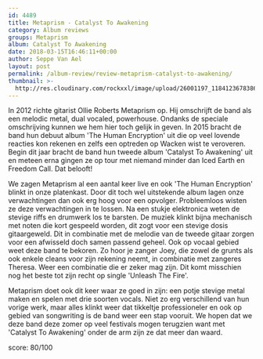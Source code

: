 ```yaml
---
id: 4489
title: Metaprism - Catalyst To Awakening
category: Album reviews
groups: Metaprism
album: Catalyst To Awakening
date: 2018-03-15T16:46:11+00:00
author: Seppe Van Ael
layout: post
permalink: /album-review/review-metaprism-catalyst-to-awakening/
thumbnail: >-
  http://res.cloudinary.com/rockxxl/image/upload/26001197_1184123678386003_354300161395131636_n.jpg
---
```

In 2012 richte gitarist Ollie Roberts Metaprism op. Hij omschrijft de band als een melodic metal, dual vocaled, powerhouse. Ondanks de speciale omschrijving kunnen we hem hier toch gelijk in geven. In 2015 bracht de band hun debuut album 'The Human Encryption' uit die op veel lovende reacties kon rekenen en zelfs een optreden op Wacken wist te veroveren. Begin dit jaar bracht de band hun tweede album 'Catalyst To Awakening' uit en meteen erna gingen ze op tour met niemand minder dan Iced Earth en Freedom Call. Dat belooft!

We zagen Metaprism al een aantal keer live en ook 'The Human Encryption' blinkt in onze platenkast. Door dit toch wel uitstekende album lagen onze verwachtingen dan ook erg hoog voor een opvolger. Probleemloos wisten ze deze verwachtingen in te lossen. Na een stukje elektronica weten de stevige riffs en drumwerk los te barsten. De muziek klinkt bijna mechanisch met noten die kort gespeeld worden, dit zogt voor een stevige dosis gitaargeweld. Dit in combinatie met de melodie van de tweede gitaar zorgen voor een afwisseld doch samen passend geheel. Ook op vocaal gebied weet deze band te bekoren. Zo hoor je zanger Joey, die zowel de grunts als ook enkele cleans voor zijn rekening neemt, in combinatie met zangeres Theresa. Weer een combinatie die er zeker mag zijn. Dit komt misschien nog het beste tot zijn recht op single 'Unleash The Fire'.

Metaprism doet ook dit keer waar ze goed in zijn: een potje stevige metal maken en spelen met drie soorten vocals. Niet zo erg verschillend van hun vorige werk, maar alles klinkt weer dat tikkeltje professioneler en ook op gebied van songwriting is de band weer een stap vooruit. We hopen dat we deze band deze zomer op veel festivals mogen terugzien want met 'Catalyst To Awakening' onder de arm zijn ze dat meer dan waard.

score: 80/100
